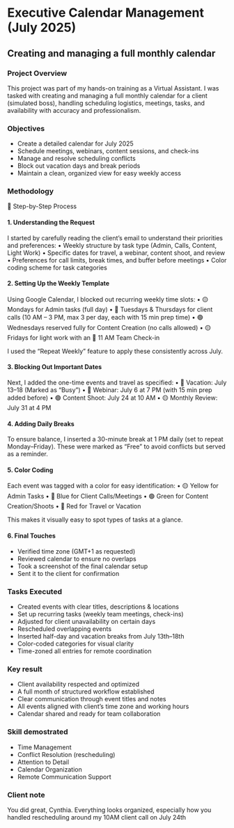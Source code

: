 # Executive Calendar Management (July 2025)

## Creating and managing a full monthly calendar 

### Project Overview

This project was part of my hands-on training as a Virtual Assistant. I was tasked with creating and managing a full monthly calendar for a client (simulated boss), handling scheduling logistics, meetings, tasks, and availability with accuracy and professionalism.

### Objectives

- Create a detailed calendar for July 2025  
- Schedule meetings, webinars, content sessions, and check-ins  
- Manage and resolve scheduling conflicts  
- Block out vacation days and break periods  
- Maintain a clean, organized view for easy weekly access

### Methodology

🧭 Step-by-Step Process

#### 1. Understanding the Request

I started by carefully reading the client’s email to understand their priorities and preferences:
	•	Weekly structure by task type (Admin, Calls, Content, Light Work)
	•	Specific dates for travel, a webinar, content shoot, and review
	•	Preferences for call limits, break times, and buffer before meetings
	•	Color coding scheme for task categories

#### 2. Setting Up the Weekly Template

Using Google Calendar, I blocked out recurring weekly time slots:
	•	🟡 Mondays for Admin tasks (full day)
	•	🔵 Tuesdays & Thursdays for client calls (10 AM – 3 PM, max 3 per day, each with 15 min prep time)
	•	🟢 Wednesdays reserved fully for Content Creation (no calls allowed)
	•	🟡 Fridays for light work with an 🔵 11 AM Team Check-in

I used the “Repeat Weekly” feature to apply these consistently across July.

#### 3. Blocking Out Important Dates

Next, I added the one-time events and travel as specified:
	•	🔴 Vacation: July 13–18 (Marked as “Busy”)
	•	🔵 Webinar: July 6 at 7 PM (with 15 min prep added before)
	•	🟢 Content Shoot: July 24 at 10 AM
	•	🟡 Monthly Review: July 31 at 4 PM

#### 4. Adding Daily Breaks

To ensure balance, I inserted a 30-minute break at 1 PM daily (set to repeat Monday–Friday). These were marked as “Free” to avoid conflicts but served as a reminder.

#### 5. Color Coding

Each event was tagged with a color for easy identification:
	•	🟡 Yellow for Admin Tasks
	•	🔵 Blue for Client Calls/Meetings
	•	🟢 Green for Content Creation/Shoots
	•	🔴 Red for Travel or Vacation

This makes it visually easy to spot types of tasks at a glance.

#### 6. Final Touches
-   Verified time zone (GMT+1 as requested)
-   Reviewed calendar to ensure no overlaps
- 	Took a screenshot of the final calendar setup
-   Sent it to the client for confirmation

###  Tasks Executed

- Created events with clear titles, descriptions & locations  
-  Set up recurring tasks (weekly team meetings, check-ins)  
 - Adjusted for client unavailability on certain days  
 - Rescheduled overlapping events  
 - Inserted half-day and vacation breaks from July 13th–18th  
- Color-coded categories for visual clarity  
- Time-zoned all entries for remote coordination  

### Key result

- Client availability respected and optimized  
- A full month of structured workflow established  
- Clear communication through event titles and notes  
- All events aligned with client’s time zone and working hours  
- Calendar shared and ready for team collaboration

### Skill demostrated

- Time Management  
- Conflict Resolution (rescheduling)  
- Attention to Detail  
- Calendar Organization  
- Remote Communication Support

### Client note

You did great, Cynthia. Everything looks organized, especially how you handled rescheduling around my 10AM client call on July 24th


